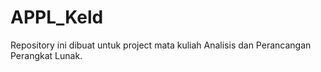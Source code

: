 # APPL_Keld
Repository ini dibuat untuk project mata kuliah Analisis dan Perancangan Perangkat Lunak.
